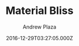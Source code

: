 ---
title: Material Bliss
github: https://github.com/InsidiousMind/material-bliss-jekyll-theme
demo: https://code.liquidthink.net
author: Andrew Plaza
ssg:
  - Jekyll
cms:
  - No Cms
date: 2016-12-29T03:27:05.000Z
github_branch: master
description: >-
  A Material Theme for Jekyll created with React, Redux, and React-Router
  transpiled with Webpack
stale: true
---